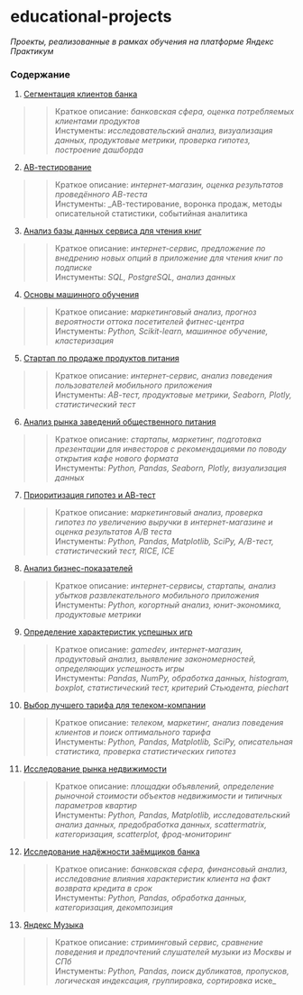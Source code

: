 # educational-projects
_Проекты, реализованные в рамках обучения на платформе Яндекс Практикум_

### Содержание
01. [Сегментация клиентов банка](https://github.com/YulyaPolonnikova/education-projects/tree/main/01.%20%D0%A1%D0%B5%D0%B3%D0%BC%D0%B5%D0%BD%D1%82%D0%B0%D1%86%D0%B8%D1%8F%20%D0%BA%D0%BB%D0%B8%D0%B5%D0%BD%D1%82%D0%BE%D0%B2%20%D0%B1%D0%B0%D0%BD%D0%BA%D0%B0)<br/>
>> Краткое описание: _банковская сфера, оценка потребляемых клиентами продуктов_<br/>
   Инстументы: _исследовательский анализ, визуализация данных, продуктовые метрики, проверка гипотез, построение дашборда_ 
     
02. [АВ-тестирование](https://github.com/YulyaPolonnikova/education-projects/tree/main/02.%20AB-%D1%82%D0%B5%D1%81%D1%82%D0%B8%D1%80%D0%BE%D0%B2%D0%B0%D0%BD%D0%B8%D0%B5)<br/>
>> Краткое описание: _интернет-магазин, оценка результатов проведённого АВ-теста_<br/>
   Инстументы: _АВ-тестирование, воронка продаж, методы описательной статистики, событийная аналитика
   
03. [Анализ базы данных сервиса для чтения книг](https://github.com/YulyaPolonnikova/education-projects/tree/main/03.%20SQL.%20%D0%90%D0%BD%D0%B0%D0%BB%D0%B8%D0%B7%20%D0%B1%D0%B0%D0%B7%D1%8B%20%D0%B4%D0%B0%D0%BD%D0%BD%D1%8B%D1%85%20%D1%81%D0%B5%D1%80%D0%B2%D0%B8%D1%81%D0%B0%20%D0%B4%D0%BB%D1%8F%20%D1%87%D1%82%D0%B5%D0%BD%D0%B8%D1%8F%20%D0%BA%D0%BD%D0%B8%D0%B3)<br/>
>> Краткое описание: _интернет-сервис, предложение по внедрению новых опций в приложение для чтения книг по подписке_<br/>
   Инстументы: _SQL, PostgreSQL, анализ данных_
   
04. [Основы машинного обучения](https://github.com/YulyaPolonnikova/education-projects/tree/main/04.%20%D0%9E%D1%81%D0%BD%D0%BE%D0%B2%D1%8B%20%D0%BC%D0%B0%D1%88%D0%B8%D0%BD%D0%BD%D0%BE%D0%B3%D0%BE%20%D0%BE%D0%B1%D1%83%D1%87%D0%B5%D0%BD%D0%B8%D1%8F)<br/>
>> Краткое описание: _маркетинговый анализ, прогноз вероятности оттока посетителей фитнес-центра_<br/>
   Инстументы: _Python, Scikit-learn, машинное обучение, кластеризация_

05. [Стартап по продаже продуктов питания](https://github.com/YulyaPolonnikova/education-projects/tree/main/05.%20%D0%A1%D1%82%D0%B0%D1%80%D1%82%D0%B0%D0%BF%20%D0%BF%D0%BE%20%D0%BF%D1%80%D0%BE%D0%B4%D0%B0%D0%B6%D0%B5%20%D0%BF%D1%80%D0%BE%D0%B4%D1%83%D0%BA%D1%82%D0%BE%D0%B2%20%D0%BF%D0%B8%D1%82%D0%B0%D0%BD%D0%B8%D1%8F)<br/>
>> Краткое описание: _интернет-сервис, анализ поведения пользователей мобильного приложения_<br/>
   Инстументы: _АВ-тест, продуктовые метрики, Seaborn, Plotly, статистический тест_

06. [Анализ рынка заведений общественного питания](https://github.com/YulyaPolonnikova/education-projects/tree/main/06.%20%D0%90%D0%BD%D0%B0%D0%BB%D0%B8%D0%B7%20%D1%80%D1%8B%D0%BD%D0%BA%D0%B0%20%D0%B7%D0%B0%D0%B2%D0%B5%D0%B4%D0%B5%D0%BD%D0%B8%D0%B9%20%D0%BE%D0%B1%D1%89%D0%B5%D1%81%D1%82%D0%B2%D0%B5%D0%BD%D0%BD%D0%BE%D0%B3%D0%BE%20%D0%BF%D0%B8%D1%82%D0%B0%D0%BD%D0%B8%D1%8F)<br/>
>> Краткое описание: _стартапы, маркетинг, подготовка презентации для инвесторов с рекомендациями по поводу открытия кафе нового формата_<br/>
   Инстументы: _Python, Pandas, Seaborn, Plotly, визуализация данных_
   
07. [Приоритизация гипотез и АВ-тест](https://github.com/YulyaPolonnikova/education-projects/tree/main/07.%20%D0%9F%D1%80%D0%B8%D0%BE%D1%80%D0%B8%D1%82%D0%B8%D0%B7%D0%B0%D1%86%D0%B8%D1%8F%20%D0%B3%D0%B8%D0%BF%D0%BE%D1%82%D0%B5%D0%B7%20%D0%B8%20%D0%90%D0%92-%D1%82%D0%B5%D1%81%D1%82)<br/>
>> Краткое описание: _маркетинговый анализ, проверка гипотез по увеличению выручки в интернет-магазине и оценка результатов A/B теста_<br/>
   Инстументы: _Python, Pandas, Matplotlib, SciPy, A/B-тест, статистический тест, RICE, ICE_
            
08. [Анализ бизнес-показателей](https://github.com/YulyaPolonnikova/education-projects/tree/main/08.%20%D0%90%D0%BD%D0%B0%D0%BB%D0%B8%D0%B7%20%D0%B1%D0%B8%D0%B7%D0%BD%D0%B5%D1%81-%D0%BF%D0%BE%D0%BA%D0%B0%D0%B7%D0%B0%D1%82%D0%B5%D0%BB%D0%B5%D0%B9)<br/>
>> Краткое описание: _интернет-сервисы, стартапы, анализ убытков развлекательного мобильного приложения_<br/>
   Инстументы: _Python, когортный анализ, юнит-экономика, продуктовые метрики_

09. [Определение характеристик успешных игр](https://github.com/YulyaPolonnikova/education-projects/tree/main/09.%20%D0%9E%D0%BF%D1%80%D0%B5%D0%B4%D0%B5%D0%BB%D0%B5%D0%BD%D0%B8%D0%B5%20%D1%85%D0%B0%D1%80%D0%B0%D0%BA%D1%82%D0%B5%D1%80%D0%B8%D1%81%D1%82%D0%B8%D0%BA%20%D1%83%D1%81%D0%BF%D0%B5%D1%88%D0%BD%D1%8B%D1%85%20%D0%B8%D0%B3%D1%80)<br/>
>> Краткое описание: _gamedev, интернет-магазин, продуктовый анализ, выявление закономерностей, определяющих успешность игры_<br/>
   Инстументы: _Pandas, NumPy, обработка данных, histogram, boxplot, статистический тест, критерий Стьюдента, piechart_
            
10. [Выбор лучшего тарифа для телеком-компании](https://github.com/YulyaPolonnikova/education-projects/tree/main/10.%20%D0%9F%D0%B5%D1%80%D1%81%D0%BF%D0%B5%D0%BA%D1%82%D0%B8%D0%B2%D0%BD%D1%8B%D0%B9%20%D1%82%D0%B0%D1%80%D0%B8%D1%84%20%D0%B4%D0%BB%D1%8F%20%D1%82%D0%B5%D0%BB%D0%B5%D0%BA%D0%BE%D0%BC-%D0%BA%D0%BE%D0%BC%D0%BF%D0%B0%D0%BD%D0%B8%D0%B8)<br/>
>> Краткое описание: _телеком, маркетинг, анализ поведения клиентов и поиск оптимального тарифа_<br/>
   Инстументы: _Python, Pandas, Matplotlib, SciPy, описательная статистика, проверка статистических гипотез_
   
11. [Исследование рынка недвижимости](https://github.com/YulyaPolonnikova/education-projects/tree/main/11.%20%D0%98%D1%81%D1%81%D0%BB%D0%B5%D0%B4%D0%BE%D0%B2%D0%B0%D0%BD%D0%B8%D0%B5%20%D0%BE%D0%B1%D1%8A%D1%8F%D0%B2%D0%BB%D0%B5%D0%BD%D0%B8%D0%B9%20%D0%BE%20%D0%BF%D1%80%D0%BE%D0%B4%D0%B0%D0%B6%D0%B5%20%D0%BA%D0%B2%D0%B0%D1%80%D1%82%D0%B8%D1%80)<br/>
>> Краткое описание: _площадки объявлений, определение рыночной стоимости объектов недвижимости и типичных параметров квартир_<br/>
   Инстументы: _Python, Pandas, Matplotlib, исследовательский анализ данных, предобработка данных, scattermatrix,
категоризация, scatterplot,  фрод-мониторинг_
    
12. [Исследование надёжности заёмщиков банка](https://github.com/YulyaPolonnikova/education-projects/tree/main/12.%20%D0%98%D1%81%D1%81%D0%BB%D0%B5%D0%B4%D0%BE%D0%B2%D0%B0%D0%BD%D0%B8%D0%B5%20%D0%BD%D0%B0%D0%B4%D1%91%D0%B6%D0%BD%D0%BE%D1%81%D1%82%D0%B8%20%D0%B7%D0%B0%D1%91%D0%BC%D1%89%D0%B8%D0%BA%D0%BE%D0%B2%20%D0%B1%D0%B0%D0%BD%D0%BA%D0%B0)<br/>
>> Краткое описание: _банковская сфера, финансовый анализ, исследование влияния характеристик клиента на факт возврата кредита в срок_<br/>
   Инстументы: _Python, Pandas, обработка данных, категоризация, декомпозиция_
            
13. [Яндекс Музыка](https://github.com/YulyaPolonnikova/education-projects/tree/main/13.%20%D0%AF%D0%BD%D0%B4%D0%B5%D0%BA%D1%81%20%D0%9C%D1%83%D0%B7%D1%8B%D0%BA%D0%B0)<br/>
>> Краткое описание: _стриминговый сервис, сравнение поведения и предпочтений слушателей музыки из Москвы и СПб_<br/>
   Инстументы: _Python, Pandas, поиск дубликатов, пропусков, логическая индексация, группировка, сортировка_ иске_